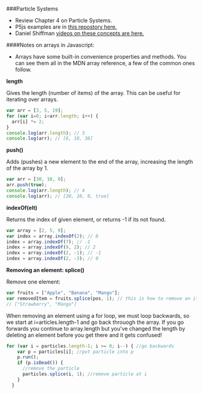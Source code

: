 ###Particle Systems

* Review Chapter 4 on Particle Systems. 
* P5js examples are in [this repostory here.](https://github.com/tegacodes/Drawing-Seeing-Moving-with-Code/tree/gh-pages/code/Complete-Nature-of-Code-Examples-p5.js-master/chp04_systems)
* Daniel Shiffman [videos on these concepts are here.](https://www.youtube.com/watch?v=vdgiqMkFygc&list=PLRqwX-V7Uu6Z9hI4mSgx2FlE5w8zvjmEy) 

####Notes on arrays in Javascript:

* Arrays have some built-in convenience properties and methods. You can see them all in the MDN array reference, a few of the common ones follow.

**length**

Gives the length (number of items) of the array. This can be useful for iterating over arrays.

```javascript
var arr = [3, 5, 19];  
for (var i=0; i<arr.length; i++) {  
  arr[i] *= 2;  
}
console.log(arr.length); // 3  
console.log(arr); // [6, 10, 38]
```

**push()**

Adds (pushes) a new element to the end of the array, increasing the length of the array by 1.

```javascript
var arr = [30, 10, 0];  
arr.push(true);  
console.log(arr.length); // 4  
console.log(arr); // [30, 10, 0, true]
```

**indexOf(elt)**

Returns the index of given element, or returns -1 if its not found.

```javascript
var array = [2, 5, 9];   
var index = array.indexOf(2); // 0   
index = array.indexOf(7); // -1   
index = array.indexOf(9, 2); // 2   
index = array.indexOf(2, -1); // -1    
index = array.indexOf(2, -3); // 0   
```

**Removing an element: splice()**

Remove one element:
```javascript
var fruits = ["Apple", "Banana", "Mango"];   
var removedItem = fruits.splice(pos, 1); // this is how to remove an item   
// ["Strawberry", "Mango"]   
```

When removing an element using a for loop, we must loop backwards, so we start at i=articles.length-1 and go back throuogh the array. 
If you go forwards you continue to array.length but you've changed the length by deleting an element before you get there and it gets confused!

```javascript
for (var i = particles.length-1; i >= 0; i--) { //go backwards   
    var p = particles[i]; //put particle into p   
    p.run();    
    if (p.isDead()) {   
      //remove the particle   
      particles.splice(i, 1); //remove particle at i   
    }  
  }
```


